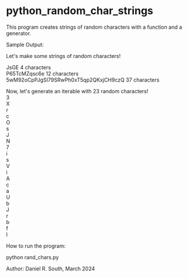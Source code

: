 # python_random_char_strings

This program creates strings of random characters with a function and a generator.  


Sample Output:  

Let's make some strings of random characters!  

JsGE	4 characters  
P65TcMZqsc6e	12 characters  
5wM92oCpPJgSI79SRwPh0xT5qp2QKxjCH9czQ	37 characters  

Now, let's generate an iterable with 23 random characters!  
3  
X  
r  
c  
O  
s  
J  
N  
7  
i  
s  
V  
i  
A  
c  
a  
U  
b  
J  
r  
b  
f  
I  

How to run the program:  

python rand_chars.py  


Author: Daniel R. South, March 2024  
